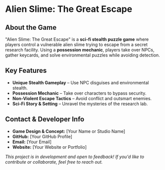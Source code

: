 # Alien Slime: The Great Escape

## About the Game
"Alien Slime: The Great Escape" is a **sci-fi stealth puzzle game** where players control a vulnerable alien slime trying to escape from a secret research facility. Using a **possession mechanic**, players take over NPCs, gather keycards, and solve environmental puzzles while avoiding detection.

## Key Features
- **Unique Stealth Gameplay** – Use NPC disguises and environmental stealth.
- **Possession Mechanic** – Take over characters to bypass security.
- **Non-Violent Escape Tactics** – Avoid conflict and outsmart enemies.
- **Sci-Fi Story & Setting** – Unravel the mysteries of the research lab.

## Contact & Developer Info
- **Game Design & Concept:** [Your Name or Studio Name]
- **GitHub:** [Your GitHub Profile]
- **Email:** [Your Email]
- **Website:** [Your Website or Portfolio]

*This project is in development and open to feedback! If you'd like to contribute or collaborate, feel free to reach out.*
